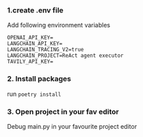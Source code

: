 ### 1.create .env file 
Add following environment variables

```
OPENAI_API_KEY= 
LANGCHAIN_API_KEY= 
LANGCHAIN_TRACING_V2=true 
LANGCHAIN_PROJECT=ReAct agent executor 
TAVILY_API_KEY=
```

### 2. Install packages

run `poetry install` 

### 3. Open project in your fav editor

Debug main.py in your favourite project editor
